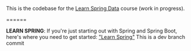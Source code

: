 This is the codebase for the [Learn Spring Data](https://www.baeldung.com/learn-spring-data-course#master-class) course (work in progress). 

======

**LEARN SPRING**: If you're just starting out with Spring and Spring Boot, here's where you need to get started: ["Learn Spring"](https://bit.ly/github-ls)
This is a dev branch commit

